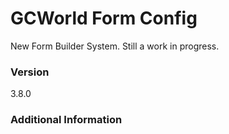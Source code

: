 # GCWorld Form Config

New Form Builder System.  Still a work in progress.




### Version
3.8.0

### Additional Information
